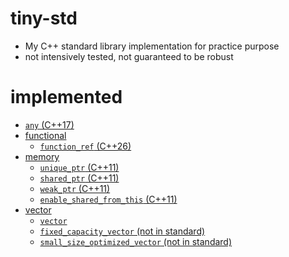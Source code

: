 # tiny-std
- My C++ standard library implementation for practice purpose
- not intensively tested, not guaranteed to be robust

# implemented

- [`any` (C++17)](./doc/any.md)
- [functional](./doc/functional.md)
    - [`function_ref` (C++26)](./doc/functional.md#function_ref)
- [memory](./doc/memory.md)
    - [`unique_ptr` (C++11)](./doc/memory.md#unique_ptr)
    - [`shared_ptr` (C++11)](./doc/memory.md#shared_ptr)
    - [`weak_ptr` (C++11)](./doc/memory.md#weak_ptr)
    - [`enable_shared_from_this` (C++11)](./doc/memory.md#enable_shared_from_this)
- [vector](./doc/vector.md)
    - [`vector`](./doc/vector.md#vector-1)
    - [`fixed_capacity_vector` (not in standard)](./doc/vector.md#fixed_capacity_vector)
    - [`small_size_optimized_vector` (not in standard)](./doc/vector.md#small_size_optimized_vectort-n)

